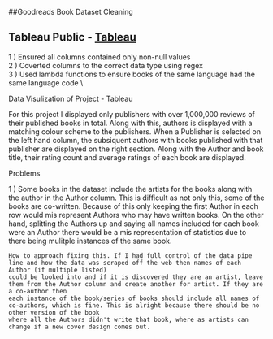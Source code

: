 ##Goodreads Book Dataset Cleaning

Tableau Public - [Tableau](https://public.tableau.com/app/profile/james.nagel/viz/BookInformation/Dashboard1)
------------------------------------------------
1 ) Ensured all columns contained only non-null values \
2 ) Coverted columns to the correct data type using regex \
3 ) Used lambda functions to ensure books of the same language had the same language code \

Data Visulization of Project - Tableau

For this project I displayed only publishers with over 1,000,000 reviews of their published books in total.
Along with this, authors is displayed with a matching colour scheme to the publishers. 
When a Publisher is selected on the left hand column, the subsiquent authors with books published with that publisher are displayed on the right section.
Along with the Author and book title, their rating count and average ratings of each book are displayed.

Problems

1 ) Some books in the dataset include the artists for the books along with the author in the Author column. 
    This is difficult as not only this, some of the books are co-written.
    Because of this only keeping the first Author in each row would mis represent Authors who may have written books. On the other hand, splitting the Authors
    up and saying all names included for each book were an Author there would be a mis representation of statistics due to there being mulitple instances of 
    the same book.
    
    How to approach fixing this. If I had full control of the data pipe line and how the data was scraped off the web then names of each Author (if multiple listed)
    could be looked into and if it is discovered they are an artist, leave them from the Author column and create another for artist. If they are a co-author then
    each instance of the book/series of books should include all names of co-authors, which is fine. This is alright because there should be no other version of the book
    where all the Authors didn't write that book, where as artists can change if a new cover design comes out.
